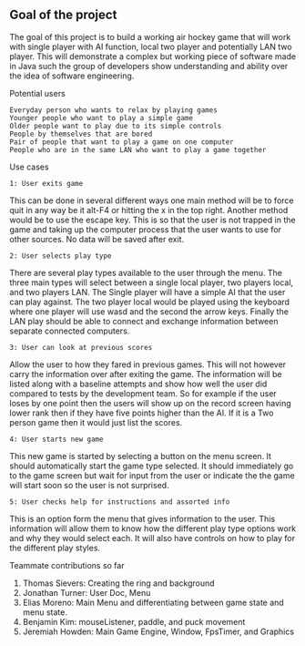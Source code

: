 ## Goal of the project

The goal of this project is to build a working air hockey game that will work with single player with AI function, local two player and potentially LAN two player. This will demonstrate a complex but working piece of software made in Java such the group of developers show understanding and ability over the idea of software engineering.


Potential users

	Everyday person who wants to relax by playing games 
	Younger people who want to play a simple game
	Older people want to play due to its simple controls
	People by themselves that are bored
	Pair of people that want to play a game on one computer
	People who are in the same LAN who want to play a game together
	


Use cases

	1: User exits game
This can be done in several different ways one main method will be to force quit in any way be it alt-F4 or hitting the x in the top right. Another method would be to use the escape key. This is so that the user is not trapped in the game and taking up the computer process that the user wants to use for other sources. No data will be saved after exit.

	2: User selects play type
There are several play types available to the user through the menu. The three main types will select between a single local player, two players local, and two players LAN. The Single player will have a simple AI that the user can play against. The two player local would be played using the keyboard where one player will use wasd and the second the arrow keys. Finally the LAN play should be able to connect and exchange information between separate connected computers.
	
	3: User can look at previous scores
 Allow the user to how they fared in previous games. This will not however carry the information over after exiting the game. The information will be listed along with a baseline attempts and show how well the user did compared to tests by the development team. So for example if the user loses by one point then the users will show up on the record screen having lower rank then if they have five points higher than the AI. If it is a Two person game then it would just list the scores.
	
	4: User starts new game
This new game is started by selecting a button on the menu screen. It should automatically start the game type selected. It should immediately go to the game screen but wait for input from the user or indicate the the game will start soon so the user is not surprised. 
	
	5: User checks help for instructions and assorted info
This is an option form the menu that gives information to the user. This information will allow them to know how the different play type options work and why they would select each. It will also have controls on how to play for the different play styles.


Teammate contributions so far
1. Thomas Sievers: Creating the ring and background
2. Jonathan Turner: User Doc, Menu
3. Elias Moreno: Main Menu and differentiating between game state and menu state.
4. Benjamin Kim: mouseListener, paddle, and puck movement
5. Jeremiah Howden: Main Game Engine, Window, FpsTimer, and Graphics
